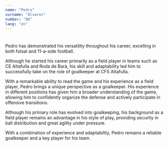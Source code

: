```yaml
---
name: "Pedro"
surname: "Álvarez"
number: "80"
lang: "en"
---
```


#

Pedro has demonstrated his versatility throughout his career, excelling in both futsal and 11-a-side football.

Although he started his career primarily as a field player in teams such as CE Altafulla and Roda de Barà, his skill and adaptability led him to successfully take on the role of goalkeeper at CFS Altafulla.

With a remarkable ability to read the game and his experience as a field player, Pedro brings a unique perspective as a goalkeeper. His experience in different positions has given him a broader understanding of the game, allowing him to confidently organize the defense and actively participate in offensive transitions.

Although his primary role has evolved into goalkeeping, his background as a field player remains an advantage in his style of play, providing security in ball distribution and great agility under pressure.

With a combination of experience and adaptability, Pedro remains a reliable goalkeeper and a key player for his team.
